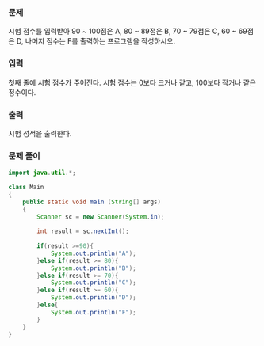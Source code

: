 ### 문제
시험 점수를 입력받아 90 ~ 100점은 A, 80 ~ 89점은 B, 70 ~ 79점은 C, 60 ~ 69점은 D, 나머지 점수는 F를 출력하는 프로그램을 작성하시오.

### 입력
첫째 줄에 시험 점수가 주어진다. 시험 점수는 0보다 크거나 같고, 100보다 작거나 같은 정수이다.

### 출력
시험 성적을 출력한다.

### 문제 풀이

```java
import java.util.*;

class Main
{
	public static void main (String[] args)
	{
		Scanner sc = new Scanner(System.in);
		
		int result = sc.nextInt();
		
		if(result >=90){
			System.out.println("A");
		}else if(result >= 80){
			System.out.println("B");
		}else if(result >= 70){ 
			System.out.println("C");
		}else if(result >= 60){ 
			System.out.println("D");
		}else{
			System.out.println("F");
		}
	}
}
```

